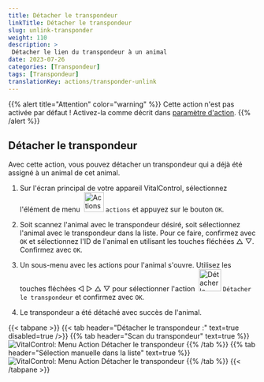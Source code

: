 ```yaml
---
title: Détacher le transpondeur
linkTitle: Détacher le transpondeur
slug: unlink-transponder
weight: 110
description: >
 Détacher le lien du transpondeur à un animal
date: 2023-07-26
categories: [Transpondeur]
tags: [Transpondeur]
translationKey: actions/transponder-unlink
---
```

{{% alert title="Attention" color="warning" %}}
Cette action n'est pas activée par défaut ! Activez-la comme décrit dans [paramètre d'action](../settings/).
{{% /alert %}}

## Détacher le transpondeur

Avec cette action, vous pouvez détacher un transpondeur qui a déjà été assigné à un animal de cet animal.

1. Sur l'écran principal de votre appareil VitalControl, sélectionnez l'élément de menu &nbsp;<img src="/icons/actions.svg" width="40" align="bottom" alt="Actions" /> `actions` et appuyez sur le bouton `OK`.

2. Soit scannez l'animal avec le transpondeur désiré, soit sélectionnez l'animal avec le transpondeur dans la liste. Pour ce faire, confirmez avec `OK` et sélectionnez l'ID de l'animal en utilisant les touches fléchées △ ▽. Confirmez avec `OK`.

3. Un sous-menu avec les actions pour l'animal s'ouvre. Utilisez les touches fléchées ◁ ▷ △ ▽ pour sélectionner l'action &nbsp;<img src="/icons/actions/unlink-transponder.svg" width="45" align="bottom" alt="Détacher le transpondeur" /> `Détacher le transpondeur` et confirmez avec `OK`.

4. Le transpondeur a été détaché avec succès de l'animal.

{{< tabpane >}}
{{< tab header="Détacher le transpondeur :" text=true disabled=true />}}
{{% tab header="Scan du transpondeur" text=true %}}
![VitalControl: Menu Action Détacher le transpondeur](../images/unlinktransponder-scan.png "Détacher le transpondeur")
{{% /tab %}}
{{% tab header="Sélection manuelle dans la liste" text=true %}}
![VitalControl: Menu Action Détacher le transpondeur](../images/unlinktransponder.png "Détacher le transpondeur")
{{% /tab %}}
{{< /tabpane >}}
